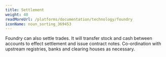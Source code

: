 ```yaml
---
title: Settlement
weight: 40
readMoreUrl: /platforms/documentation/technology/foundry
iconName: noun_sorting_369453
---
```


Foundry can also settle trades.  It will transfer stock and cash between accounts to effect settlement and issue contract notes. Co-ordination with upstream registries, banks and clearing houses as necessary.
